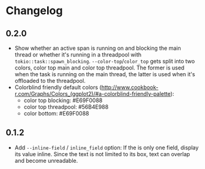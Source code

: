 # Changelog

## 0.2.0

* Show whether an active span is running on and blocking the main thread or whether it's running in a threadpool with `tokio::task::spawn_blocking`. `--color-top`/`color_top` gets split into two colors, color top main and color top threadpool. The former is used when the task is running on the main thread, the latter is used when it's offloaded to the threadpool. 
* Colorblind friendly default colors (http://www.cookbook-r.com/Graphs/Colors_(ggplot2)/#a-colorblind-friendly-palette):
  * color top blocking: #E69F0088
  * color top threadpool: #56B4E988
  * color bottom: #E69F0088

## 0.1.2

* Add `--inline-field` / `inline_field` option: If the is only one field, display its value inline. Since the text is not limited to its box, text can overlap and become unreadable.
